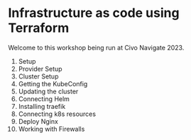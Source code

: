 # Infrastructure as code using Terraform

Welcome to this workshop being run at Civo Navigate 2023.

1. Setup 
2. Provider Setup 
3. Cluster Setup
4. Getting the KubeConfig
5. Updating the cluster
6. Connecting Helm
7. Installing traefik
8. Connecting k8s resources
9. Deploy Nginx
10. Working with Firewalls
